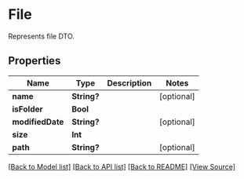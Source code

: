 ﻿# File
Represents file DTO.

## Properties
Name | Type | Description | Notes
------------ | ------------- | ------------- | -------------
**name** | **String?** |  | [optional]
**isFolder** | **Bool** |  | 
**modifiedDate** | **String?** |  | [optional]
**size** | **Int** |  | 
**path** | **String?** |  | [optional]

[[Back to Model list]](../README.md#documentation-for-models) [[Back to API list]](../README.md#documentation-for-api-endpoints) [[Back to README]](../README.md) [[View Source]](../AsposePdfCloud/Models/File.swift)

